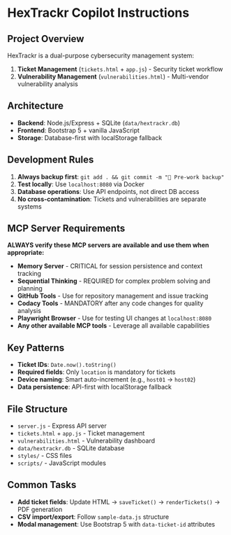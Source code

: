 # HexTrackr Copilot Instructions

## Project Overview
HexTrackr is a dual-purpose cybersecurity management system:
1. **Ticket Management** (`tickets.html` + `app.js`) - Security ticket workflow 
2. **Vulnerability Management** (`vulnerabilities.html`) - Multi-vendor vulnerability analysis

## Architecture
- **Backend**: Node.js/Express + SQLite (`data/hextrackr.db`)
- **Frontend**: Bootstrap 5 + vanilla JavaScript
- **Storage**: Database-first with localStorage fallback

## Development Rules
1. **Always backup first**: `git add . && git commit -m "🔄 Pre-work backup"`
2. **Test locally**: Use `localhost:8080` via Docker
3. **Database operations**: Use API endpoints, not direct DB access
4. **No cross-contamination**: Tickets and vulnerabilities are separate systems

## MCP Server Requirements
**ALWAYS verify these MCP servers are available and use them when appropriate:**
- **Memory Server** - CRITICAL for session persistence and context tracking
- **Sequential Thinking** - REQUIRED for complex problem solving and planning
- **GitHub Tools** - Use for repository management and issue tracking
- **Codacy Tools** - MANDATORY after any code changes for quality analysis
- **Playwright Browser** - Use for testing UI changes at `localhost:8080`
- **Any other available MCP tools** - Leverage all available capabilities

## Key Patterns
- **Ticket IDs**: `Date.now().toString()`
- **Required fields**: Only `location` is mandatory for tickets
- **Device naming**: Smart auto-increment (e.g., `host01` → `host02`)
- **Data persistence**: API-first with localStorage fallback

## File Structure
- `server.js` - Express API server
- `tickets.html` + `app.js` - Ticket management 
- `vulnerabilities.html` - Vulnerability dashboard
- `data/hextrackr.db` - SQLite database
- `styles/` - CSS files
- `scripts/` - JavaScript modules

## Common Tasks
- **Add ticket fields**: Update HTML → `saveTicket()` → `renderTickets()` → PDF generation
- **CSV import/export**: Follow `sample-data.js` structure
- **Modal management**: Use Bootstrap 5 with `data-ticket-id` attributes
